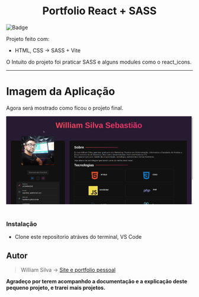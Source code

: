# <center>Portfolio React + SASS </center>

![Badge](https://img.shields.io/static/v1?label=react&message=SASS&color=white&style=for-the-badge&logo=react)


Projeto feito com:
 - HTML, CSS -> SASS + Vite

O Intuito do projeto foi praticar SASS e alguns modules como o react_icons.
___

# Imagem da Aplicação
Agora será mostrado como ficou o projeto final.

![Alt ou título da imagem](src/gif/react_sass_portfolio.gif)
&nbsp;

### Instalação
- Clone este repositorio atráves do terminal, VS Code 

## Autor

> William Silva -> [Site e portfolio pessoal](https://bywilliams.github.io/portfolio/)

**Agradeço por terem acompanhdo a documentação e a explicação deste pequeno projeto, e trarei mais projetos.**


